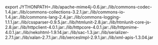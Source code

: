 
export JYTHONPATH=./lib/apache-mime4j-0.6.jar:./lib/commons-codec-1.4.jar:./lib/commons-collections-3.2.1.jar:./lib/commons-io-1.4.jar:./lib/commons-lang-2.4.jar:./lib/commons-logging-1.1.1.jar:./lib/cssparser-0.9.5.jar:./lib/htmlunit-2.8.jar:./lib/htmlunit-core-js-2.8.jar:./lib/httpclient-4.0.1.jar:./lib/httpcore-4.0.1.jar:./lib/httpmime-4.0.1.jar:./lib/nekohtml-1.9.14.jar:./lib/sac-1.3.jar:./lib/serializer-2.7.1.jar:./lib/xalan-2.7.1.jar:./lib/xercesImpl-2.9.1.jar:./lib/xml-apis-1.3.04.jar
